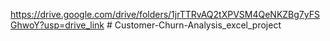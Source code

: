https://drive.google.com/drive/folders/1jrTTRvAQ2tXPVSM4QeNKZBg7yFSGhwoY?usp=drive_link # Customer-Churn-Analysis_excel_project
